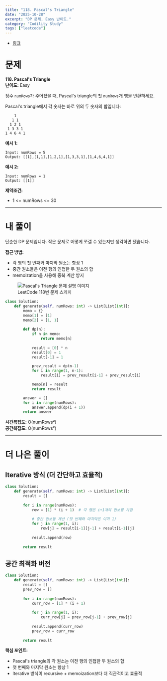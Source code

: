 ```yaml
---
title: "118. Pascal's Triangle"
date: "2025-10-28"
excerpt: "DP 문제, Easy 난이도."
category: "Codility Study"
tags: ["leetcode"]
---
```


- [링크](https://leetcode.com/problems/pascals-triangle/description/?envType=study-plan-v2&envId=top-100-liked)

# 문제

**118. Pascal's Triangle**  
**난이도:** Easy

정수 `numRows`가 주어졌을 때, Pascal's triangle의 첫 `numRows`개 행을 반환하세요.

Pascal's triangle에서 각 숫자는 바로 위의 두 숫자의 합입니다:

```
    1
   1 1
  1 2 1
 1 3 3 1
1 4 6 4 1
```

**예시 1:**
```
Input: numRows = 5
Output: [[1],[1,1],[1,2,1],[1,3,3,1],[1,4,6,4,1]]
```

**예시 2:**
```
Input: numRows = 1
Output: [[1]]
```

**제약조건:**
- 1 <= numRows <= 30


---

# 내 풀이

단순한 DP 문제입니다. 작은 문제로 어떻게 쪼갤 수 있는지만 생각하면 됐습니다.

**접근 방법:**
- 각 행의 첫 번째와 마지막 원소는 항상 1
- 중간 원소들은 이전 행의 인접한 두 원소의 합
- memoization을 사용해 중복 계산 방지

<figure>
  <img src="/post/Codility%20Study/leetcode/문제118.png" alt="Pascal's Triangle 문제 설명 이미지" style="max-width:100%;">
  <figcaption>LeetCode 118번 문제 스케치</figcaption>
</figure>

```python
class Solution:
    def generate(self, numRows: int) -> List[List[int]]:
        memo = {}
        memo[1] = [1]
        memo[2] = [1, 1]
        
        def dp(n):
            if n in memo:
                return memo[n]
            
            result = [0] * n
            result[0] = 1
            result[-1] = 1

            prev_result = dp(n-1)
            for i in range(1, n-1):
                result[i] = prev_result[i-1] + prev_result[i]

            memo[n] = result
            return result

        answer = []
        for i in range(numRows):
            answer.append(dp(i + 1))
        return answer
```

**시간복잡도:** O(numRows²)  
**공간복잡도:** O(numRows²)

---

# 더 나은 풀이

## Iterative 방식 (더 간단하고 효율적)

```python
class Solution:
    def generate(self, numRows: int) -> List[List[int]]:
        result = []
        
        for i in range(numRows):
            row = [1] * (i + 1)  # 각 행은 i+1개의 원소를 가짐
            
            # 중간 원소들 계산 (첫 번째와 마지막은 이미 1)
            for j in range(1, i):
                row[j] = result[i-1][j-1] + result[i-1][j]
            
            result.append(row)
        
        return result
```

## 공간 최적화 버전

```python
class Solution:
    def generate(self, numRows: int) -> List[List[int]]:
        result = []
        prev_row = []
        
        for i in range(numRows):
            curr_row = [1] * (i + 1)
            
            for j in range(1, i):
                curr_row[j] = prev_row[j-1] + prev_row[j]
            
            result.append(curr_row)
            prev_row = curr_row
        
        return result
```

**핵심 포인트:**
- Pascal's triangle의 각 원소는 이전 행의 인접한 두 원소의 합
- 첫 번째와 마지막 원소는 항상 1
- Iterative 방식이 recursive + memoization보다 더 직관적이고 효율적

